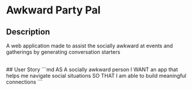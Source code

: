 # Awkward Party Pal

## Description
A web application made to assist the socially awkward at events and gatherings by generating conversation starters

<br/>
## User Story
```md
AS A socially awkward person
I WANT an app that helps me navigate social situations
SO THAT I am able to build meaningful connections
```
